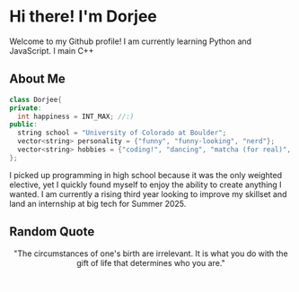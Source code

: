 # Hi there! I'm Dorjee

Welcome to my Github profile! I am currently learning Python and JavaScript. I main C++

## About Me
```cpp
class Dorjee{
private:
  int happiness = INT_MAX; //:)
public:
  string school = "University of Colorado at Boulder";
  vector<string> personality = {"funny", "funny-looking", "nerd"};
  vector<string> hobbies = {"coding!", "dancing", "matcha (for real)", "reading", "anime", "music", "exercise"};
};
```
I picked up programming in high school because it was the only weighted elective, yet I quickly found myself to enjoy the ability to create anything I wanted. I am currently a rising third year looking to improve my skillset and land an internship at big tech for Summer 2025. 

<h2>Random Quote</h2>
<div align="center";>
    <p>
      "The circumstances of one's birth are irrelevant. It is what you do with the gift of life that determines who you are."
    </p>
    <p style="font-family: 'Poppins', Arial, sans-serif; font-size: 16px; color: #FEFEFE; text-align: right;">
      - Mewtwo
    </p>
  </div>
</div>


<!--
**dorjeezzz/dorjeezzz** is a ✨ _special_ ✨ repository because its `README.md` (this file) appears on your GitHub profile.

Here are some ideas to get you started:

- 🔭 I’m currently working on ...
- 🌱 I’m currently learning ...
- 👯 I’m looking to collaborate on ...
- 🤔 I’m looking for help with ...
- 💬 Ask me about ...
- 📫 How to reach me: ...
- 😄 Pronouns: ...
- ⚡ Fun fact: ...
-->
